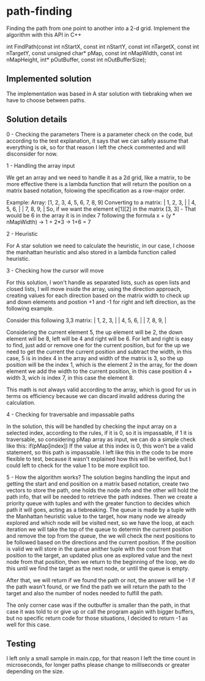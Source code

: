 # path-finding

Finding the path from one point to another into a 2-d grid.
Implement the algorithm with this API in C++

int FindPath(const int nStartX, const int nStartY,
             const int nTargetX, const int nTargetY,
             const unsigned char* pMap, const int nMapWidth, const int nMapHeight,
             int* pOutBuffer, const int nOutBufferSize);

## Implemented solution

The implementation was based in A star solution with tiebraking when we have to choose between paths.

## Solution details

0 - Checking the parameters
There is a parameter check on the code, but according to the test explanation, it says that we can safely assume that
everything is ok, so for that reason I left the check commented and will disconsider for now.

1 - Handling the array input

We get an array and we need to handle it as a 2d grid, like a matrix, to be more effective there is a lambda function that will
return the position on a matrix based notation, folowing the specification as a row-major order.

Example:
Array: [1, 2, 3, 4, 5, 6, 7, 8, 9]
Converting to a matrix:
| 1, 2, 3, |
| 4, 5, 6, |
| 7, 8, 9, |
So, if we want the element e[1][2] in the matrix [3, 3] -
That would be 6 in the array it is in index 7
following the formula x + (y * nMapWidth) -> 1 + 2*3 -> 1+6 = 7

2 - Heuristic

For A star solution we need to calculate the heuristic, in our case, I choose the manhattan heuristic and also stored in a
lambda function called heuristic.

3 - Checking how the cursor will move

For this solution, I won't handle as separated lists, such as open lists and closed lists, I will move inside the array, using
the direction approach, creating values for each direction based on the matrix width to check up and down elements and postion
+1 and -1 for right and left direction, as the following example.

Consider this following 3,3 matrix:
| 1, 2, 3, |
| 4, 5, 6, |
| 7, 8, 9, |

Considering the current element 5, the up element will be 2, the down element will be 8, left will be 4 and right will be 6.
For left and right is easy to find, just add or remove one for the current position, but for the up we need to get the current
the current position and subtract the width, in this case, 5 is in index 4 in the array and width of the matrix is 3, so the up
position will be the index 1, which is the element 2 in the array, for the down element we add the width to the current position,
in this case position 4 + width 3, wich is index 7, in this case the element 8.

This math is not always valid according to the array, which is good for us in terms os efficiency because we can discard invalid
address during the calculation.

4 - Checking for traversable and impassable paths

In the solution, this will be handled by checking the input array on a selected index, according to the rules, if it is 0, so it
is impassable, if 1 it is traversable, so considering pMap array as input, we can do a simple check like this:
    if(pMap[index])
If the value at this index is 0, this won't be a valid statement, so this path is impassable. I left like this in the code to be
more flexible to test, because it wasn't explained how this will be verified, but I could left to check for the value 1 to be more
explicit too.


5 - How the algorithm works?
The solution begins handling the input and getting the start and end position on a matrix based notation, create two vectors to
store the path, one holds the node info and the other will hold the path info, that will be needed to retrieve the path indexes.
Then we create a priority queue with tuples and with the greater function to decides which path it will goes, acting as a
tiebreaking.
The queue is made by a tuple with the Manhattan heuristic value to the target, how many node we already explored and which node
will be visited next, so we have the loop, at each iteration we will take the top of the queue to determin the current position
and remove the top from the queue, the we will check the next positions to be followed based on the directions and the current
position.
If the position is valid we will store in the queue anither tuple with the cost from that position to the target, an updated
plus one as explored value and the next node from that position, then we return to the beginning of the loop, we do this until we
find the target as the next node, or until the queue is empty.

After that, we will return if we found the path or not, the answer will be -1 if the path wasn't found, or we find the path we
will return the path to the target and also the number of nodes needed to fulfill the path.

The only corner case was if the outbuffer is smaller than the path, in that case it was told to or give up or call the program
again with bigger buffers, but no specific return code for those situations, I decided to return -1 as well for this case.

## Testing

I left only a small sample in main.cpp, for that reason I left the time count in microseconds, for longer paths please change to
milliseconds or greater depending on the size.



